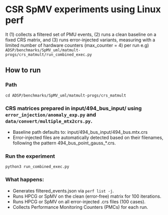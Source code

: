 # CSR SpMV experiments using Linux perf

It (1) collects a filtered set of PMU events, (2) runs a clean baseline on a fixed CRS matrix, and (3) runs error-injected variants, measuring with a limited number of hardware counters (max_counter = 4) per run
e.g) `ADSP/benchmarks/SpMV_uml/matmult-progs/crs_matmult/run_combined_exec.py`


## How to run
### Path
`cd ADSP/benchmarks/SpMV_uml/matmult-progs/crs_matmult`
### CRS matrices prepared in input/494_bus_input/ using `error_injection/anomaly_exp.py` and `data/convert/multiple_mtx2crs.py`.
- Baseline path defaults to: input/494_bus_input/494_bus.mtx.crs
- Error-injected files are automatically detected based on their filenames, following the pattern 494_bus_point_gauss_*.crs.
### Run the experiment
`python3 run_combined_exec.py`

### What happens:
- Generates filtered_events.json via `perf list -j`.
- Runs HPCG or SpMV on the clean (error-free) matrix for 100 iterations.
- Runs HPCG or SpMV on all error-injected .crs files (100 cases).
- Collects Performance Monitoring Counters (PMCs) for each run.


